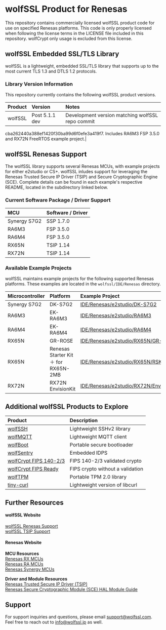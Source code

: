 # wolfSSL Product for Renesas

This repository contains commercially licensed wolfSSL product code for use on
specified Renesas platforms. This code is only properly licensed when following
the license terms in the LICENSE file included in this repository. wolfCrypt
only usage is excluded from this license.

## wolfSSL Embedded SSL/TLS Library

wolfSSL is a lightweight, embedded SSL/TLS library that supports up to the most
current TLS 1.3 and DTLS 1.2 protocols.

### Library Version Information

This repository currently contains the following wolfSSL product versions.

|Product|Version|Notes|
|:--|:--|:--|
|wolfSSL|Post 5.1.1 dev|Development version matching wolfSSL repo commit
cba262440a388ef1420f30ba99d6f0efe3a419f7. Includes RA6M3 FSP 3.5.0 and
RX72N FreeRTOS example project.|

## wolfSSL Renesas Support

The wolfSSL library supports several Renesas MCUs, with example projects for
either e2studio or CS+. wolfSSL inludes support for leveraging the Renesas
Trusted Secure IP Driver (TSIP) and Secure Cryptographic Engine (SCE).
Complete details can be found in each example's respective README, located
in the subdirectory linked below.

### Current Software Package / Driver Support

|MCU|Software / Driver|
|:--|:--|
|Synergy S7G2|SSP 1.7.0|
|RA6M3|FSP 3.5.0|
|RA6M4|FSP 3.5.0|
|RX65N|TSIP 1.14|
|RX72N|TSIP 1.14|

### Available Example Projects

wolfSSL maintains example projects for the following supported Renesas
platforms. These examples are located in the ```wolfssl/IDE/Renesas```
directory.

|Microcontroller|Platform|Example Project|
|:--|:--|:--|
|Synergy S7G2|DK-S7G2|[IDE/Renesas/e2studio/DK-S7G2](./wolfssl-5.1.1-commercial/IDE/Renesas/e2studio/DK-S7G2)|
|RA6M3|EK-RA6M3|[IDE/Renesas/e2studio/RA6M3](./wolfssl-5.1.1-commercial/IDE/Renesas/e2studio/RA6M3)|
|RA6M4|EK-RA6M4|[IDE/Renesas/e2studio/RA6M4](./wolfssl-5.1.1-commercial/IDE/Renesas/e2studio/RA6M4)|
|RX65N|GR-ROSE|[IDE/Renesas/e2studio/RX65N/GR-ROSE](./wolfssl-5.1.1-commercial/IDE/Renesas/e2studio/RX65N/GR-ROSE)|
|RX65N|Renesas Starter Kit＋ for RX65N-2MB|[IDE/Renesas/e2studio/RX65N/RSK](./wolfssl-5.1.1-commercial/IDE/Renesas/e2studio/RX65N/RSK)|
|RX72N|RX72N EnvisionKit|[IDE/Renesas/e2studio/RX72N/EnvisionKit](./wolfssl-5.1.1-commercial/IDE/Renesas/e2studio/RX72N/EnvisionKit)|

## Additional wolfSSL Products to Explore

|Product|Description|
|:--|:--|
|[wolfSSH](https://www.wolfssl.com/products/wolfssh/)|Lightweight SSHv2 library
|[wolfMQTT](https://www.wolfssl.com/products/wolfmqtt/)|Lightweight MQTT client
|[wolfBoot](https://www.wolfssl.com/products/wolfboot/)|Portable secure bootloader
|[wolfSentry](https://www.wolfssl.com/products/wolfsentry/)|Embedded IDPS
|[wolfCrypt FIPS 140-2/3](https://www.wolfssl.com/license/fips/)|FIPS 140-2/3 validated crypto
|[wolfCrypt FIPS Ready](https://www.wolfssl.com/license/fips/)|FIPS crypto without a validation
|[wolfTPM](https://www.wolfssl.com/products/wolftpm/)|Portable TPM 2.0 library
|[tiny-curl](https://www.wolfssl.com/products/curl/#panel-34394-3-0-0)|Lightweight version of libcurl

## Further Resources

#### wolfSSL Website
[wolfSSL Renesas Support](https://www.wolfssl.com/docs/renesas/) \
[wolfSSL TSIP Support](https://www.wolfssl.com/docs/wolfssl-renesas-tsip/)

#### Renesas Website

**MCU Resources**\
[Renesas RX MCUs](https://www.renesas.com/us/en/products/microcontrollers-microprocessors/rx-32-bit-performance-efficiency-mcus) \
[Renesas RA MCUs](https://www.renesas.com/us/en/products/microcontrollers-microprocessors/ra-cortex-m-mcus) \
[Renesas Synergy MCUs](https://www.renesas.com/us/en/products/microcontrollers-microprocessors/renesas-synergy-platform-mcus)

**Driver and Module Resources**\
[Renesas Trusted Secure IP Driver (TSIP)](https://www.renesas.com/us/en/software-tool/trusted-secure-ip-driver) \
[Renesas Secure Cryptographic Module (SCE) HAL Module Guide](https://www.renesas.com/us/en/document/apn/sce-hal-module-guide-application-project)

## Support

For support inquiries and questions, please email support@wolfssl.com. Feel free to reach out to info@wolfssl.jp as well.

